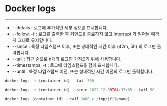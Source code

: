 # Docker logs

---


- --details : 로그에 추가적인 세부 정보를 표시합니다.
- --follow, -f : 로그를 출력한 후 커멘드를 종료하지 않고,interrupt 가 일어날 때까지 그대로 유지합니다.
- --since : 특정 타임스탬프 이후, 또는 상대적인 시간 이후 (42m, 5h) 의 로그만 출력합니다.
- --tail : 최근 순으로 n개의 로그만 가져오기 위해 사용합니다.
- --timestamps, -t : 로그에 타임스탬프를 함께 표시합니다.
- --until : 특정 타임스탬프 이전, 또는 상대적인 시간 이전의 로그만 출력합니다.

```go
docker logs -t {container_id} --tail 500

docker logs -t {container_id} --since 2022-12-09T04:37:05 --tail 50

docker logs {container_id} --tail 1000 > /tmp/{filename}
```



